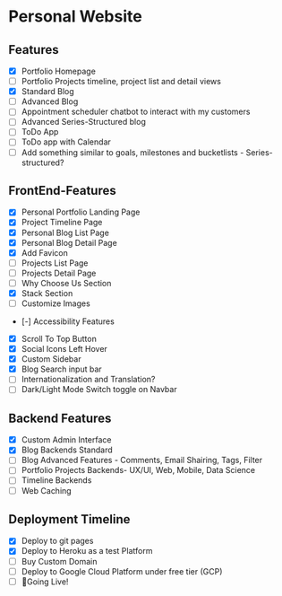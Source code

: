 # Personal Website

## Features

* [x] Portfolio Homepage
* [ ] Portfolio Projects timeline, project list and detail views
* [x] Standard Blog
* [ ] Advanced Blog
* [ ] Appointment scheduler chatbot to interact with my customers
* [ ] Advanced Series-Structured blog
* [ ] ToDo App
* [ ] ToDo app with Calendar
* [ ] Add something similar to goals, milestones and bucketlists - Series-structured?

## FrontEnd-Features

* [x] Personal Portfolio Landing Page
* [x] Project Timeline Page
* [x] Personal Blog List Page
* [x] Personal Blog Detail Page
* [x] Add Favicon
* [ ] Projects List Page
* [ ] Projects Detail Page
* [ ] Why Choose Us Section
* [x] Stack Section
* [ ] Customize Images
* [-] Accessibility Features
* [x] Scroll To Top Button
* [x] Social Icons Left Hover
* [x] Custom Sidebar
* [x] Blog Search input bar
* [ ] Internationalization and Translation?
* [ ] Dark/Light Mode Switch toggle on Navbar

## Backend Features

* [x] Custom Admin Interface
* [x] Blog Backends Standard
* [ ] Blog Advanced Features - Comments, Email Shairing, Tags, Filter
* [ ] Portfolio Projects Backends- UX/UI, Web, Mobile, Data Science
* [ ] Timeline Backends
* [ ] Web Caching

## Deployment Timeline

* [x] Deploy to git pages
* [x] Deploy to Heroku as a test Platform
* [ ] Buy Custom Domain
* [ ] Deploy to Google Cloud Platform under free tier (GCP)
* [ ] 🚀Going Live!
